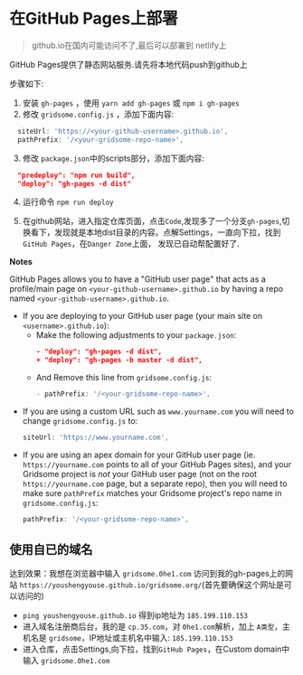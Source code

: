 # 在GitHub Pages上部署

> github.io在国内可能访问不了,最后可以部署到 netlify上

GitHub Pages提供了静态网站服务.请先将本地代码push到github上

步骤如下:

1. 安装 `gh-pages` ，使用 `yarn add gh-pages` 或 `npm i gh-pages`
2. 修改 `gridsome.config.js` ，添加下面内容:

```js
  siteUrl: 'https://<your-github-username>.github.io',
  pathPrefix: '/<your-gridsome-repo-name>',
```

3. 修改 `package.json`中的scripts部分，添加下面内容:

```json
  "predeploy": "npm run build",
  "deploy": "gh-pages -d dist"
```

4. 运行命令 `npm run deploy`

5. 在github网站，进入指定仓库页面，点击`Code`,发现多了一个分支`gh-pages`,切换看下，发现就是本地dist目录的内容。点解Settings，一直向下拉，找到`GitHub Pages`，在`Danger Zone`上面， 发现已自动帮配置好了.

**Notes**

GitHub Pages allows you to have a "GitHub user page" that acts as a profile/main page on `<your-github-username>.github.io` by having a repo named `<your-github-username>.github.io`.
* If you are deploying to your GitHub user page (your main site on `<username>.github.io`):
  * Make the following adjustments to your `package.json`:
    ```json
    - "deploy": "gh-pages -d dist",
    + "deploy": "gh-pages -b master -d dist",
    ```
  * And Remove this line from `gridsome.config.js`:
    ```js
    - pathPrefix: '/<your-gridsome-repo-name>',
    ```
* If you are using a custom URL such as `www.yourname.com` you will need to change `gridsome.config.js` to:
  ```js
  siteUrl: 'https://www.yourname.com',
  ```
* If you are using an apex domain for your GitHub user page (ie. `https://yourname.com` points to all of your GitHub Pages sites), and your Gridsome project is *not* your GitHub user page (not on the root `https://yourname.com` page, but a separate repo), then you will need to make sure `pathPrefix` matches your Gridsome project's repo name in `gridsome.config.js`:
  ```js
  pathPrefix: '/<your-gridsome-repo-name>',
  ```

## 使用自已的域名
达到效果：我想在浏览器中输入 `gridsome.0he1.com` 访问到我的gh-pages上的网站 `https://youshengyouse.github.io/gridsome.org/`(首先要确保这个网址是可以访问的)

- `ping youshengyouse.github.io` 得到ip地址为 `185.199.110.153`
- 进入域名注册商后台，我的是 `cp.35.com`，对 `0he1.com`解析，加上 `A类型`，主机名是 `gridsome`，IP地址或主机名中输入: `185.199.110.153`
- 进入仓库，点击Settings,向下拉，找到`GitHub Pages`，在Custom domain中输入 `gridsome.0he1.com`